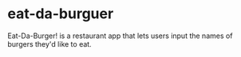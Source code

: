 # eat-da-burguer
Eat-Da-Burger! is a restaurant app that lets users input the names of burgers they'd like to eat.
